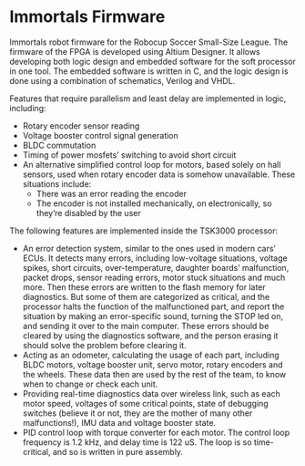 # Immortals Firmware
Immortals robot firmware for the Robocup Soccer Small-Size League. The firmware of the FPGA is developed using Altium Designer. It allows developing both logic design and embedded software for the soft processor in one tool. The embedded software is written in C, and the logic design is done using a combination of schematics, Verilog and VHDL.

Features that require parallelism and least delay are implemented in logic, including:
* Rotary encoder sensor reading
* Voltage booster control signal generation
* BLDC commutation
* Timing of power mosfets’ switching to avoid short circuit
* An alternative simplified control loop for motors, based solely on hall sensors, used when rotary encoder data is somehow unavailable. These situations include:
  * There was an error reading the encoder
  * The encoder is not installed mechanically, on electronically, so they’re disabled by the user

The following features are implemented inside the TSK3000 processor:
* An error detection system, similar to the ones used in modern cars’ ECUs. It detects many errors, including low-voltage situations, voltage spikes, short circuits, over-temperature,  daughter boards’ malfunction, packet drops, sensor reading errors, motor stuck situations and much more. Then these errors are written to the flash memory for later diagnostics. But some of them are categorized as critical, and the processor halts the function of the malfunctioned part, and report the situation by making an error-specific sound, turning the STOP led on, and sending it over to the main computer. These errors should be cleared by using the diagnostics software, and the person erasing it should solve the problem before clearing it.
* Acting as an odometer, calculating the usage of each part, including BLDC motors, voltage booster unit, servo motor, rotary encoders and the wheels. These data then are used by the rest of the team, to know when to change or check each unit.
* Providing real-time diagnostics data over wireless link, such as each motor speed, voltages of some critical points, state of debugging switches (believe it or not, they are the mother of many other malfunctions!), IMU data and voltage booster state.
* PID control loop with torque converter for each motor. The control loop frequency is 1.2 kHz, and delay time is 122 uS. The loop is so time-critical, and so is written in pure assembly.
